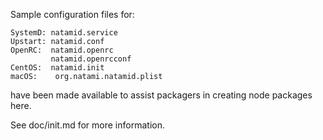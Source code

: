 Sample configuration files for:
```
SystemD: natamid.service
Upstart: natamid.conf
OpenRC:  natamid.openrc
         natamid.openrcconf
CentOS:  natamid.init
macOS:    org.natami.natamid.plist
```
have been made available to assist packagers in creating node packages here.

See doc/init.md for more information.
